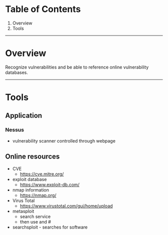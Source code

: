 # Table of Contents
1. Overview
2. Tools

---
# Overview
Recognize vulnerabilities and be able to reference online vulnerability databases.

---
# Tools
## Application
### Nessus
- vulnerability scanner controlled through webpage

## Online resources
- CVE
	- https://cve.mitre.org/
- exploit database
	- https://www.exploit-db.com/
- nmap information
	- https://nmap.org/
- Virus Total
	- https://www.virustotal.com/gui/home/upload
- metasploit
	- search service
	- then use and #
- searchsploit
		- searches for software

